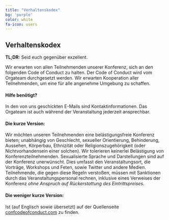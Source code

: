```yaml
---
title: "Verhaltenskodex"
bg: 'purple'
color: white
fa-icon: users
---
```


## Verhaltenskodex

**TL;DR:** Seid euch gegenüber exzellent.

Wir erwarten von allen Teilnehmenden unserer Konferenz, sich an den folgenden Code of Conduct zu halten. Der Code of Conduct wird vom Orgateam durchgesetzt werden. Wir erwarten Kooperation aller Teilnehmenden, um eine für alle angenehme Umgebung zu schaffen.


#### Hilfe benötigt?

In den von uns geschickten E-Mails sind Kontaktinformationen. Das Orgateam ist auch während der Veranstaltung jederzeit ansprechbar.

#### Die kurze Version:

Wir möchten unseren Teilnehmenden eine belästigungsfreie Konferenz bieten; unabhängig von Geschlecht, sexueller Orientierung, Behinderung, Aussehen, Körperbau, Ethnizität oder Religionszugehörigkeit (oder Nichtvorhandensein einer solchen). Wir tolerieren keinerlei Belästigung von Konferenzteilnehmenden. Sexualisierte Sprache und Darstellungen sind auf der Konferenz unerwünscht. Dies umfasst den Veranstaltungsort, die Vorträge, Workshops und Feten, sowie Twitter und andere Medien. Teilnehmende, die gegen diese Regeln verstoßen, müssen mit Sanktionen durch das Veranstaltungspersonal rechnen, inklusive eines Verweises der Konferenz *ohne Anspruch auf Rückerstattung des Eintrittspreises*.

#### Die weniger kurze Version:

Ist (auf Englisch sowie übersetzt) auf der Quellenseite [confcodeofconduct.com](http://confcodeofconduct.com) zu finden.
